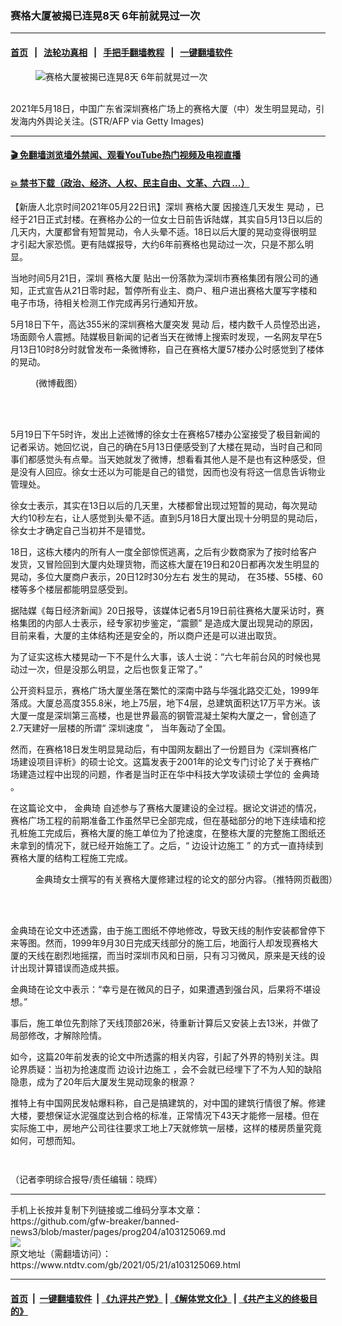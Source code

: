### 赛格大厦被揭已连晃8天 6年前就晃过一次
------------------------

#### [首页](https://github.com/gfw-breaker/banned-news3/blob/master/README.md) &nbsp;&nbsp;|&nbsp;&nbsp; [法轮功真相](https://github.com/begood0513/basic/blob/master/README.md)  &nbsp;&nbsp;|&nbsp;&nbsp; [手把手翻墙教程](https://github.com/gfw-breaker/guides/wiki)  &nbsp;&nbsp;|&nbsp;&nbsp; [一键翻墙软件](https://github.com/gfw-breaker/nogfw/blob/master/README.md)  



<div><div class="featured_image">
 <figure>
  <img alt="赛格大厦被揭已连晃8天 6年前就晃过一次" src="https://i.ntdtv.com/assets/uploads/2021/05/GettyImages-1232961394-1-800x450.jpg"/>
 </figure><br/>
 <span class="caption">
  2021年5月18日，中国广东省深圳赛格广场上的赛格大厦（中）发生明显晃动，引发海内外舆论关注。(STR/AFP via Getty Images)
 </span>
</div>
</div><hr/>

#### [ 🎬  免翻墙浏览墙外禁闻、观看YouTube热门视频及电视直播](https://github.com/gfw-breaker/HelloWorld)

#### [ 💥  禁书下载（政治、经济、人权、民主自由、文革、六四 ...）](https://github.com/gfw-breaker/books/blob/master/README.md)

<div><div class="post_content" itemprop="articleBody">
 <p>
  【新唐人北京时间2021年05月22日讯】深圳
  <ok href="https://www.ntdtv.com/gb/赛格大厦.htm">
   赛格大厦
  </ok>
  因接连几天发生
  <ok href="https://www.ntdtv.com/gb/晃动.htm">
   晃动
  </ok>
  ，已经于21日正式封楼。在赛格办公的一位女士日前告诉陆媒，其实自5月13日以后的几天内，大厦都曾有短暂晃动，令人头晕不适。18日以后大厦的晃动变得很明显才引起大家恐慌。更有陆媒报导，大约6年前赛格也晃动过一次，只是不那么明显。
 </p>
 <p>
  当地时间5月21日，深圳
  <ok href="https://www.ntdtv.com/gb/赛格大厦.htm">
   赛格大厦
  </ok>
  贴出一份落款为深圳市赛格集团有限公司的通知，正式宣告从21日零时起，暂停所有业主、商户、租户进出赛格大厦写字楼和电子市场，待相关检测工作完成再另行通知开放。
 </p>
 <p>
  5月18日下午，高达355米的深圳赛格大厦突发
  <ok href="https://www.ntdtv.com/gb/晃动.htm">
   晃动
  </ok>
  后，楼内数千人员惶恐出逃，场面颇令人震撼。陆媒极目新闻的记者当天在微博上搜索时发现，一名网友早在5月13日10时8分时就曾发布一条微博称，自己在赛格大厦57楼办公时感觉到了楼体的晃动。
 </p>
 <figure class="wp-caption aligncenter" id="attachment_103125124" style="width: 600px">
  <img alt="" class="size-medium wp-image-103125124" src="https://i.ntdtv.com/assets/uploads/2021/05/bf140904911fde4ba71bedd9d482b9b1-600x267.jpg">
   <br/><figcaption class="wp-caption-text">
    (微博截图）
   </figcaption><br/>
  </img>
 </figure><br/>
 <p>
  5月19日下午5时许，发出上述微博的徐女士在赛格57楼办公室接受了极目新闻的记者采访。她回忆说，自己的确在5月13日便感受到了大楼在晃动，当时自己和同事们都感觉头有点晕。当天她就发了微博，想看看其他人是不是也有这种感受，但是没有人回应。徐女士还以为可能是自己的错觉，因而也没有将这一信息告诉物业管理处。
 </p>
 <p>
  徐女士表示，其实在13日以后的几天里，大楼都曾出现过短暂的晃动，每次晃动大约10秒左右，让人感觉到头晕不适。直到5月18日大厦出现十分明显的晃动后，徐女士才确定自己当初并不是错觉。
 </p>
 <p>
  18日，这栋大楼内的所有人一度全部惊慌逃离，之后有少数商家为了按时给客户发货，又冒险回到大厦内处理货物，而这栋大厦在19日和20日都再次发生明显的晃动，多位大厦商户表示，20日12时30分左右 发生的晃动， 在35楼、55楼、60楼等多个楼层都能明显感受到。
 </p>
 <p>
  据陆媒《每日经济新闻》20日报导，该媒体记者5月19日前往赛格大厦采访时，赛格集团的内部人士表示，经专家初步鉴定，“震颤” 是造成大厦出现晃动的原因，目前来看，大厦的主体结构还是安全的，所以商户还是可以进出取货。
 </p>
 <p>
  为了证实这栋大楼晃动一下不是什么大事，该人士说：“六七年前台风的时候也晃动过一次，但是没那么明显，之后也恢复正常了。”
 </p>
 <p>
  公开资料显示，赛格广场大厦坐落在繁忙的深南中路与华强北路交汇处，1999年落成。大厦总高度355.8米，地上75层，地下4层，总建筑面积达17万平方米。该大厦一度是深圳第三高楼，也是世界最高的钢管混凝土架构大厦之一，曾创造了2.7天建好一层楼的所谓“
  <ok href="https://www.ntdtv.com/gb/深圳速度.htm">
   深圳速度
  </ok>
  ”， 当年轰动了全国。
 </p>
 <p>
  然而，在赛格18日发生明显晃动后，有中国网友翻出了一份题目为《深圳赛格广场建设项目评析》的硕士论文。这篇发表于2001年的论文专门讨论了关于赛格广场建造过程中出现的问题，作者是当时正在华中科技大学攻读硕士学位的
  <ok href="https://www.ntdtv.com/gb/金典琦.htm">
   金典琦
  </ok>
  。
 </p>
 <p>
  在这篇论文中，
  <ok href="https://www.ntdtv.com/gb/金典琦.htm">
   金典琦
  </ok>
  自述参与了赛格大厦建设的全过程。据论文讲述的情况，赛格广场工程的前期准备工作虽然早已全部完成，但在基础部分的地下连续墙和挖孔桩施工完成后，赛格大厦的施工单位为了抢速度，在整栋大厦的完整施工图纸还未拿到的情况下，就已经开始施工了。之后，“
  <ok href="https://www.ntdtv.com/gb/边设计边施工.htm">
   边设计边施工
  </ok>
  ” 的方式一直持续到赛格大厦的结构工程施工完成。
 </p>
 <figure class="wp-caption aligncenter" id="attachment_103125125" style="width: 600px">
  <img alt="" class="size-medium wp-image-103125125" src="https://i.ntdtv.com/assets/uploads/2021/05/5e4276e569cd4bb8089494936059a5a0-600x352.jpg">
   <br/><figcaption class="wp-caption-text">
    金典琦女士撰写的有关赛格大厦修建过程的论文的部分内容。（推特网页截图）
   </figcaption><br/>
  </img>
 </figure><br/>
 <p>
  金典琦在论文中还透露，由于施工图纸不停地修改，导致天线的制作安装都曾停下来等图。然而，1999年9月30日完成天线部分的施工后，地面行人却发现赛格大厦的天线在剧烈地摇摆，而当时深圳市风和日丽，只有习习微风，原来是天线的设计出现计算错误而造成共振。
 </p>
 <p>
  金典琦在论文中表示：“幸亏是在微风的日子，如果遭遇到强台风，后果将不堪设想。”
 </p>
 <p>
  事后，施工单位先割除了天线顶部26米，待重新计算后又安装上去13米，并做了局部修改，才解除险情。
 </p>
 <p>
  如今，这篇20年前发表的论文中所透露的相关内容，引起了外界的特别关注。舆论界质疑：当初为抢速度而
  <ok href="https://www.ntdtv.com/gb/边设计边施工.htm">
   边设计边施工
  </ok>
  ，会不会就已经埋下了不为人知的缺陷隐患，成为了20年后大厦发生晃动现象的根源？
 </p>
 <p>
  推特上有中国网民发帖爆料称，自己是搞建筑的，对中国的建筑行情很了解。修建大楼，要想保证水泥强度达到合格的标准，正常情况下43天才能修一层楼。但在实际施工中，房地产公司往往要求工地上7天就修筑一层楼，这样的楼房质量究竟如何，可想而知。
 </p>
 <p>
  <img alt="" class="size-full wp-image-103125136 aligncenter" src="https://i.ntdtv.com/assets/uploads/2021/05/136f0a9c9e816da431615b702ab666fb.jpg"/>
 </p>
 <p>
  <img alt="" class="size-full wp-image-103125138 aligncenter" src="https://i.ntdtv.com/assets/uploads/2021/05/c5aa0012a91ae6d3993041793c42f264.jpg"/>
 </p>
 <p>
 </p>
 <p>
  （记者李明综合报导/责任编辑：晓辉）
 </p>
 <div class="single_ad">
 </div>
</div>
</div>
<hr/>
手机上长按并复制下列链接或二维码分享本文章：<br/>
https://github.com/gfw-breaker/banned-news3/blob/master/pages/prog204/a103125069.md <br/>
<a href='https://github.com/gfw-breaker/banned-news3/blob/master/pages/prog204/a103125069.md'><img src='https://github.com/gfw-breaker/banned-news3/blob/master/pages/prog204/a103125069.md.png'/></a> <br/>
原文地址（需翻墙访问）：https://www.ntdtv.com/gb/2021/05/21/a103125069.html


------------------------
#### [首页](https://github.com/gfw-breaker/banned-news3/blob/master/README.md) &nbsp;|&nbsp; [一键翻墙软件](https://github.com/gfw-breaker/nogfw/blob/master/README.md) &nbsp;| [《九评共产党》](https://github.com/gfw-breaker/9ping.md/blob/master/README.md#九评之一评共产党是什么) | [《解体党文化》](https://github.com/gfw-breaker/jtdwh.md/blob/master/README.md) | [《共产主义的终极目的》](https://github.com/gfw-breaker/gczydzjmd.md/blob/master/README.md)


<img src='http://gfw-breaker.win/banned-news3/pages/prog204/a103125069.md' width='0px' height='0px'/>